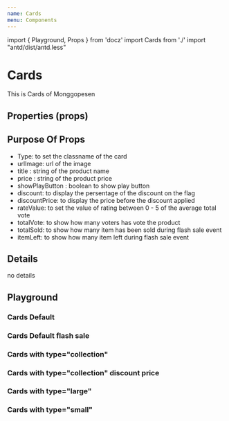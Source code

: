 ```yaml
---
name: Cards
menu: Components
---
```


import { Playground, Props } from 'docz'
import Cards from './'
import "antd/dist/antd.less"

# Cards

This is Cards of Monggopesen

## Properties (props)

<Props of={Cards} />

## Purpose Of Props

- Type: to set the classname of the card
- urlImage: url of the image
- title : string of the product name
- price : string of the product price
- showPlayButton : boolean to show play button
- discount: to display the persentage of the discount on the flag
- discountPrice: to display the price before the discount applied
- rateValue: to set the value of rating between 0 - 5 of the average total vote
- totalVote: to show how many voters has vote the product
- totalSold: to show how many item has been sold during flash sale event
- itemLeft: to show how many item left during flash sale event

## Details

no details

## Playground

### Cards Default

<Playground>
    <Cards
        title={"Sepeda Motor"}
        urlImage={"https://s3.ap-southeast-1.amazonaws.com/bucket-monggopesen/2019-08-15T07:02:04.092Z_574ae245-06c0-49ae-b4d3-33924223a652"}
        price={25283000.00}
        />
</Playground>

### Cards Default flash sale

<Playground>
    <Cards
        title={"Sepeda Motor"}
        urlImage={"https://s3.ap-southeast-1.amazonaws.com/bucket-monggopesen/2019-08-15T07:02:04.092Z_574ae245-06c0-49ae-b4d3-33924223a652"}
        price={25283000.00}
        totalSold={12}
        itemLeft={88}
        />
</Playground>

### Cards with type="collection"

<Playground>
    <Cards
        type="collection"
        title={"Sepeda Motor"}
        urlImage={"https://s3.ap-southeast-1.amazonaws.com/bucket-monggopesen/2019-08-15T07:02:04.092Z_574ae245-06c0-49ae-b4d3-33924223a652"}
        price={25283000.00}
    />
</Playground>

### Cards with type="collection" discount price

<Playground>
    <Cards
        type="collection"
        title={"Sepeda Motor"}
        urlImage={"https://s3.ap-southeast-1.amazonaws.com/bucket-monggopesen/2019-08-15T07:02:04.092Z_574ae245-06c0-49ae-b4d3-33924223a652"}
        price={25283000.00}
        discount="60%"
        discountPrice={300000000.00}
        rateValue={2}
        totalVote={3}
    />
</Playground>

### Cards with type="large"

<Playground>
    <Cards
        type="large"
        title={"Sepeda Motor"}
        urlImage={"https://s3.ap-southeast-1.amazonaws.com/bucket-monggopesen/2019-08-15T07:02:04.092Z_574ae245-06c0-49ae-b4d3-33924223a652"}
        price={25283000.00}
    />
</Playground>

### Cards with type="small"

<Playground>
    <Cards
        type="small"
        title={"Sepeda Motor"}
        urlImage={"https://s3.ap-southeast-1.amazonaws.com/bucket-monggopesen/2019-08-15T07:02:04.092Z_574ae245-06c0-49ae-b4d3-33924223a652"}
        price={25283000.00}
    />
</Playground>
